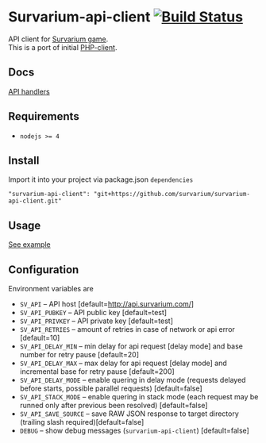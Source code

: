 # Survarium-api-client  [![Build Status](https://travis-ci.org/survarium/survarium-api-client.svg?branch=master)](https://travis-ci.org/survarium/survarium-api-client)

API client for [Survarium game](http://survarium.com).  
This is a port of initial [PHP-client](https://github.com/PhpSurvarium/SurvariumAPI).

## Docs
[API handlers](http://survarium.github.io/survarium-api-client/docs/Api.html)

## Requirements
* `nodejs >= 4`

## Install
Import it into your project via package.json `dependencies`

`"survarium-api-client": "git+https://github.com/survarium/survarium-api-client.git"`

## Usage

[See example](https://github.com/survarium/survarium-api-client/blob/master/example/v0.js)


## Configuration
Environment variables are
* `SV_API` – API host [default=http://api.survarium.com/]
* `SV_API_PUBKEY` – API public key [default=test]
* `SV_API_PRIVKEY` – API private key [default=test]
* `SV_API_RETRIES` – amount of retries in case of network or api error [default=10]
* `SV_API_DELAY_MIN` – min delay for api request [delay mode] and base number for retry pause [default=20]
* `SV_API_DELAY_MAX` – max delay for api request [delay mode] and incremental base for retry pause [default=200] 
* `SV_API_DELAY_MODE` – enable quering in delay mode (requests delayed before starts, possible parallel requests) [default=false]
* `SV_API_STACK_MODE` – enable quering in stack mode (each request may be runned only after previous been resolved) [default=false]
* `SV_API_SAVE_SOURCE` – save RAW JSON response to target directory (trailing slash required)[default=false]
* `DEBUG` – show debug messages (`survarium-api-client`) [default=false]
